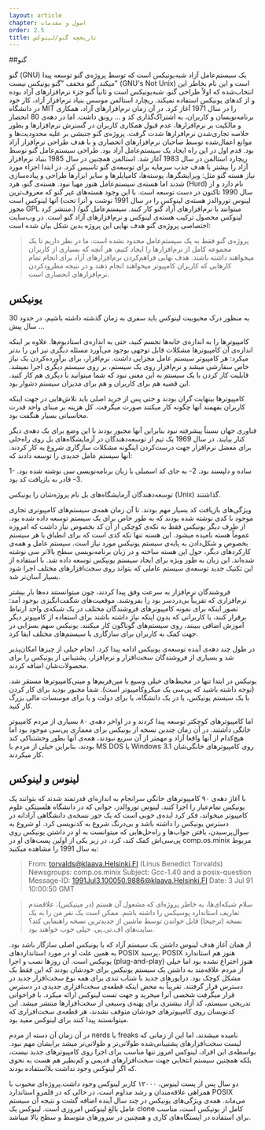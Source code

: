 ```yaml
---
layout: article
chapter: اصول و مقدمات 
order: 2.5
title: تاریخچه گنو/لینوکس
---
```

##گنو

گنو (GNU) یک سیستم‌عامل آزاد شبه‌یونیکس است که توسط پروژه‌ی گنو توسعه پیدا میکند. گنو مخفف "گنو یونیکس نیست" (GNU's Not Unix) است و این نام بخاطر این انتخاب‌شده که اولاً طراحی گنو، شبه‌یونیکس است و ثانیاً گنو جزء نرم‌افزارهای آزاد بوده و از کدهای یونیکس استفاده نمیکند. ریچارد استالمن موسس بنیاد نرم‌افزار آزاد، کار خود در دانشگاه MIT را در سال 1971 آغاز کرد. در آن زمان نرم‌افزارهای آزاد، همکاری برنامه‌نویسان و کاربران، به اشتراک‌گذاری کد و ... رونق داشت. اما در دهه‌ی 80 انحصار و مالکیت بر نرم‌افزارها، عدم قبول همکاری کاربران در گسترش نرم‌افزارها و بطور خلاصه تجاری‌شدن نرم‌افزارها شدت گرفت. پروژه‌ی گنو جنبشی بر علیه محدودیت‌ها و موانع اعمال‌شده توسط صاحبان نرم‌افزارهای انحصاری و با هدف طراحی نرم‌افزار آزاد بود. قدم اول در این راه ایجاد یک سیستم‌عامل آزاد بود. طراحی سیستم‌عامل گنو توسط ریچارد استالمن در سال 1983 آغاز شد. استالمن همچنین در سال 1985 بنیاد نرم‌افزار آزاد را بیشتر با هدف جذب سرمایه برای توسعه‌ی گنو تاسیس کرد. در ابتدا اجزاء مورد نیاز هسته‌ گنو مثل: ویرایشگرها، پوسته‌ها، کامپایلرها و سایر ابزارها طراحی و پیاده‌سازی شدند اما هسته‌ی سیستم‌عامل هنوز مهیا نبود. هسته‌ی گنو، هرد (Hurd) نام دارد و از سال 1990 تاکنون در دست توسعه است. با این وجود هسته‌های غیر گنو که معروف‌ترین آنها لینوکس است (لینوس توروالدز هسته‌ی لینوکس را در سال 1991 نوشت و آنرا تحت مجوز GPL منتشر کرد.) میتوانند با نرم‌افزارهای آزاد گنو کار کنند. سیستم‌عامل گنو/لینوکس محصول ترکیب هسته‌ی لینوکس و نرم‌افزارهای آزاد گنو است. در وب‌سایت اختصاصی پروژه‌ی گنو هدف نهایی این پروژه بدین شکل بیان شده است:

> پروژه‌ی گنو فقط به یک سیستم‌عامل محدود نشده است. ما در نظر داریم تا یک مجموعه‌ کامل از نرم‌افزارها را ایجاد کنیم، هر آنچه که بسیاری از کاربران میخواهند داشته باشند. هدف نهایی فراهم‌کردن نرم‌افزارهای آزاد برای انجام تمام کارهایی که کاربران کامپیوتر میخواهند انجام دهند و در نتیجه مطرودکردن نرم‌افزارهای انحصاری است.

## یونیکس

به منظور درک محبوبیت لینوکس باید سفری به زمان گذشته داشته باشیم، در حدود 30 سال پیش ...

کامپیوترها را به اندازه‌ی خانه‌ها تجسم کنید، حتی به اندازه‌ی استادیوم‌ها. علاوه بر اینکه اندازه‌ی آن کامپیوترها مشکلات قابل توجهی بوجود می‌آورد مسئله‌ دیگری نیز این را بدتر میکرد: هر کامپیوتر سیستم عامل مجزایی داشت. نرم‌افزار، برای برآورده‌کردن یک نیاز خاص سفارشی میشد و نرم‌افزار روی یک سیستم، بر روی سیستم دیگری اجرا نمیشد. قابلیت کار کردن با یک سیستم به این معنی نبود که شما میتوانید با دیگری هم کار کنید. این قضیه هم برای کاربران و هم برای مدیران سیستم دشوار بود.

کامپیوترها بینهایت گران بودند و حتی پس از خرید اصلی باید تلاش‌هایی در جهت اینکه کاربران بفهمند آنها چگونه کار میکنند صورت میگرفت. کل هزینه‌ بر مبنای واحد قدرت محاسباتی بسیار هنگفت بود.

فناوری جهان نسبتاً پیشرفته نبود بنابراین آنها مجبور بودند با این وضع برای یک دهه‌ی دیگر کنار بیایند. در سال 1969 یک تیم از توسعه‌دهندگان در آزمایشگاه‌های بل روی راه‌حلی برای معضل نرم‌افزار جهت درست‌کردن اینگونه مشکلات سازگاری شروع به کار کردند. آنها سیستم عامل جدیدی را توسعه دادند که:

1- ساده و دلپسند بود.
2- به جای کد اسمبلی با زبان برنامه‌نویسی سی نوشته شده بود.
3- قادر به بازیافت کد بود.

توسعه‌دهندگان آزمایشگاه‌های بل نام پروژه‌شان را یونیکس (Unix) گذاشتند.

ویژگی‌های بازیافت کد بسیار مهم بودند. تا آن زمان  همه‌ی سیستم‌های کامپیوتری تجاری موجود با کدی نوشته شده بودند که به طور خاص برای یک سیستم توسعه داده شده بود. از طرف دیگر یونیکس فقط به تکه‌ی کوچکی از آن کد بخصوص نیاز داشت که امروزه عموماً هسته نامیده میشود. این هسته تنها تکه کدی است که برای انطباق با هر سیستم بخصوص و شکل‌دادن به پایه‌ی سیستم یونیکس مورد نیاز است. سیستم عامل و همه‌ی کارکردهای دیگر، حول این هسته ساخته و در زبان برنامه‌نویسی سطح بالاتر سی نوشته شده‌اند. این زبان به طور ویژه برای ایجاد سیستم یونیکس توسعه داده شد. با استفاده از این تکنیک جدید توسعه‌ی سیستم عاملی که بتواند روی سخت‌افزارهای مختلف اجرا شود بسیار آسان‌تر شد.

فروشندگان نرم‌افزار به سرعت وفق پیدا کردند، چون میتوانستند ده‌ها بار بیشتر نرم‌افزاری که تقریباً بی‌دردسر بود را بفروشند. موقعیت‌های شگفت‌انگیزی بوجود آمد: تصور اینکه برای نمونه کامپیوترهای فروشندگان مختلف در یک شبکه‌ی واحد ارتباط برقرار کنند، یا کاربرانی که بدون اینکه نیاز داشته باشند برای استفاده از کامپیوتر دیگر آموزش اضافی ببینند، روی سیستم‌های گوناگون کار میکنند. یونیکس سهم بسزایی در جهت کمک به کاربران برای سازگاری با سیستم‌های مختلف ایفا کرد.

در طول چند دهه‌ی آینده توسعه‌ی یونیکس ادامه پیدا کرد. انجام خیلی از چیزها امکان‌پذیر شد و بسیاری از فروشندگان سخت‌افزار و نرم‌افزار، پشتیبانی از یونیکس را برای محصولات‌شان اضافه کردند.

یونیکس در ابتدا تنها در محیط‌های خیلی وسیع با مین‌فریم‌ها و مینی‌کامپیوتر‌ها مستقر شد. (توجه داشته باشید که پی‌سی یک میکروکامپیوتر است). شما مجبور بودید برای کار کردن با یک سیستم یونیکس، یا در یک دانشگاه، یا برای دولت و یا برای موسسات مالی بزرگ کار کنید.

اما کامپیوترهای کوچکتر توسعه پیدا کردند و در اواخر دهه‌ی ۸۰ بسیاری از مردم کامپیوتر خانگی داشتند. در آن زمان چندین نسخه از یونیکس برای معماری پی‌سی موجود بود اما هیچ‌کدام از آنها واقعا آزاد و مهمتر از آن سریع نبودند، همه‌ی آنها بطور وحشتناکی کند بودند، بنابراین خیلی از مردم با MS DOS یا Windows 3.1 روی کامپیوترهای خانگی‌شان کار میکردند.

## لینوس و لینوکس
با آغاز دهه‌ی ۹۰ کامپیوترهای خانگی سرانجام به اندازه‌ای قدرتمند شدند که بتوانند یک یونیکس تمام‌عیار را اجرا کنند. لینوس توروالدز، جوانی که در دانشگاه هلسینکی علوم کامپیوتر میخواند، فکر کرد ایده‌ی خوبی است که یک جور نسخه‌ی دانشگاهی آزادانه در دسترس یونیکس را داشته باشد و بی‌درنگ شروع به کدنویسی کرد.
او شروع به سوال‌پرسیدن، یافتن جواب‌ها و راه‌حل‌هایی که میتوانست به او در داشتن یونیکس روی پی‌سی‌اش کمک کند، کرد. در زیر یکی از اولین پست‌های او در comp.os.minix مربوط به سال 1991 را مشاهده میکنید:

> From: torvalds@klaava.Helsinki.FI (Linus Benedict Torvalds)
> Newsgroups: comp.os.minix
> Subject: Gcc-1.40 and a posix-question
> Message-ID: <1991Jul3.100050.9886@klaava.Helsinki.FI>
> Date: 3 Jul 91 10:00:50 GMT

> سلام شبکه‌ای‌ها،
> به خاطر پروژه‌ای که مشغول آن هستم (در مینیکس)، علاقمندم تعاریف استاندارد پوسیکس را داشته باشم. ممکن است یک نفر من را به یک نسخه (ترجیحا) قابل خواندن توسط ماشین از جدیدترین نسخه راهنمایی کند؟ سایت‌های اف.تی.پی. خیلی خوب خواهند بود.

از همان آغاز هدف لینوس داشتن یک سیستم آزاد که با یونیکس اصلی سازگار باشد بود. به همین علت او در مورد استانداردهای POSIX پرسید، POSIX هنوز هم استاندارد یونیکس است.
آن روزها نصب و اجرا (plug-and-play) هنوز اختراع نشده بود اما خیلی از مردم علاقه‌مند به داشتن یک سیستم یونیکس برای خودشان بودند که این فقط یک مشکل کوچک بود. درایورهای جدید با شتاب تندی برای همه نوع سخت‌افزار جدید در دسترس قرار گرفتند. تقریباً به محض اینکه قطعه‌ی سخت‌افزاری جدیدی در دسترس قرار میگرفت شخصی آنرا میخرید و جهت تست لینوکس ارائه میکرد. با فراخوانی تدریجی سیستم، کد آزاد بیشتری برای پهنه‌ی وسیعی از سخت‌افزارها منتشر میشد. این کدنویسان روی کامپیوترهای خودشان متوقف نشدند، هر قطعه‌ی سخت‌افزاری که میتوانستند پیدا کنند برای لینوکس مفید بود.

در آن زمان آن دسته از مردم nerds یا freaks نامیده میشدند، اما این از زمانی که لیست سخت‌افزارهای پشتیبانی‌شده طولانی‌تر و طولانی‌تر میشد برایشان مهم نبود. بواسطه‌ی این افراد، لینوکس امروز تنها مناسب برای اجرا روی کامپیوترهای جدید نیست، بلکه همچنین سیستم انتخابی جهت سخت‌افزارهای قدیمی و کم‌نظیر هم هست به نحوی که اگر لینوکس وجود نداشت بلااستفاده بودند.

دو سال پس از پست لینوس، ۱۲۰۰۰ کاربر لینوکس وجود داشت.پروژه‌ای محبوب با همراهی علاقه‌مندان و رشد مداوم است، در حالی که در قلمرو استاندارد POSIX می‌ماند. همه‌ی ویژگی‌های یونیکس در چند سال آینده اضافه گشت و نتیجه آن سیستم عامل بالغ لینوکس امروزی است. لینوکس یک clone کامل از یونیکس است، مناسب برای استفاده در ایستگاه‌های کاری و همچنین در سرورهای متوسط و سطح بالا میباشد.

